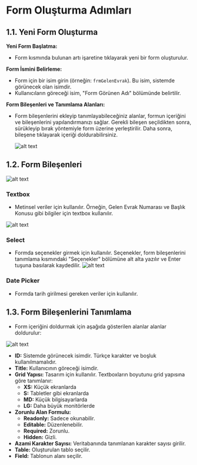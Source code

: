 # Form Oluşturma Adımları

## 1.1. Yeni Form Oluşturma

 **Yeni Form Başlatma:**
   - Form kısmında bulunan artı işaretine tıklayarak yeni bir form oluşturulur.

 **Form İsmini Belirleme:**
   - Form için bir isim girin (örneğin: `frmGelenEvrak`). Bu isim, sistemde görünecek olan isimdir.
   - Kullanıcıların göreceği isim, "Form Görünen Adı" bölümünde belirtilir.

 **Form Bileşenleri ve Tanımlama Alanları:**

 - Form bileşenlerini ekleyip tanımlayabileceğiniz alanlar, formun içeriğini ve bileşenlerini yapılandırmanızı sağlar. Gerekli bileşen seçildikten sonra, sürükleyip bırak yöntemiyle form üzerine yerleştirilir. Daha sonra, bileşene tıklayarak içeriği doldurabilirsiniz.


   ![alt text](/TimyaBPM-Documents/frm1.png)
## 1.2.  Form Bileşenleri
 ![alt text](/TimyaBPM-Documents/frm5.png)
### Textbox 

- Metinsel veriler için kullanılır. Örneğin, Gelen Evrak Numarası ve Başlık Konusu gibi bilgiler için textbox kullanılır.

![alt text](/TimyaBPM-Documents/frm3.png)

### Select

- Formda seçenekler girmek için kullanılır. Seçenekler, form bileşenlerini tanımlama kısmındaki "Seçenekler" bölümüne alt alta yazılır ve Enter tuşuna basılarak kaydedilir.
 ![alt text](/TimyaBPM-Documents/frm4.png)

### Date Picker

- Formda tarih girilmesi gereken veriler için kullanılır.


## 1.3. Form Bileşenlerini Tanımlama

- Form içeriğini doldurmak için aşağıda gösterilen alanlar  alanlar doldurulur:

 ![alt text](/TimyaBPM-Documents/frm2.png)
- **ID:** Sistemde görünecek isimdir. Türkçe karakter ve boşluk kullanılmamalıdır.
- **Title:** Kullanıcının göreceği isimdir.
- **Grid Yapısı:** Tasarım için kullanılır. Textboxların boyutunu grid yapısına göre tanımlanır:
  - **XS:** Küçük ekranlarda
  - **S:** Tabletler gibi ekranlarda
  - **MD:** Küçük bilgisayarlarda
  - **LG:** Daha büyük monitörlerde
- **Zorunlu Alan Formulu:**
  - **Readonly:** Sadece okunabilir.
  - **Editable:** Düzenlenebilir.
  - **Required:** Zorunlu.
  - **Hidden:** Gizli.
- **Azami Karakter Sayısı:** Veritabanında tanımlanan karakter sayısı girilir.
- **Table:** Oluşturulan tablo seçilir.
- **Field:** Tablonun alanı seçilir.
